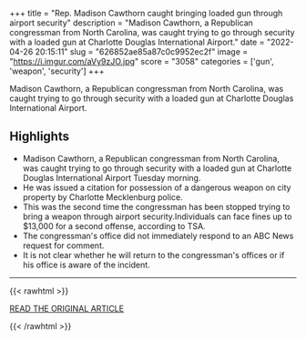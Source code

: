 +++
title = "Rep. Madison Cawthorn caught bringing loaded gun through airport security"
description = "Madison Cawthorn, a Republican congressman from North Carolina, was caught trying to go through security with a loaded gun at Charlotte Douglas International Airport."
date = "2022-04-26 20:15:11"
slug = "626852ae85a87c0c9952ec2f"
image = "https://i.imgur.com/aVy9zJO.jpg"
score = "3058"
categories = ['gun', 'weapon', 'security']
+++

Madison Cawthorn, a Republican congressman from North Carolina, was caught trying to go through security with a loaded gun at Charlotte Douglas International Airport.

## Highlights

- Madison Cawthorn, a Republican congressman from North Carolina, was caught trying to go through security with a loaded gun at Charlotte Douglas International Airport Tuesday morning.
- He was issued a citation for possession of a dangerous weapon on city property by Charlotte Mecklenburg police.
- This was the second time the congressman has been stopped trying to bring a weapon through airport security.Individuals can face fines up to $13,000 for a second offense, according to TSA.
- The congressman's office did not immediately respond to an ABC News request for comment.
- It is not clear whether he will return to the congressman's offices or if his office is aware of the incident.

---

{{< rawhtml >}}
  <p class="article-category">
    <a target="_blank" href="https://abcnews.go.com/Politics/rep-madison-cawthorn-caught-bringing-loaded-gun-airport/story?id=84322678">READ THE ORIGINAL ARTICLE</a>
  </p>
{{< /rawhtml >}}
